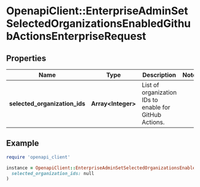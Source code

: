 # OpenapiClient::EnterpriseAdminSetSelectedOrganizationsEnabledGithubActionsEnterpriseRequest

## Properties

| Name | Type | Description | Notes |
| ---- | ---- | ----------- | ----- |
| **selected_organization_ids** | **Array&lt;Integer&gt;** | List of organization IDs to enable for GitHub Actions. |  |

## Example

```ruby
require 'openapi_client'

instance = OpenapiClient::EnterpriseAdminSetSelectedOrganizationsEnabledGithubActionsEnterpriseRequest.new(
  selected_organization_ids: null
)
```

